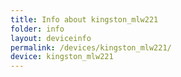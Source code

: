 ```yaml
---
title: Info about kingston_mlw221
folder: info
layout: deviceinfo
permalink: /devices/kingston_mlw221/
device: kingston_mlw221
---
```

